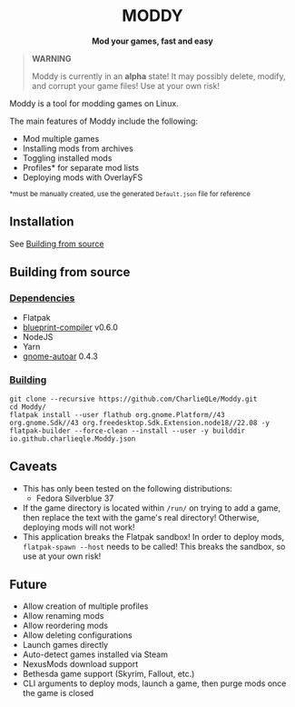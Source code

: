 <h1 align="center">
    <strong>MODDY</strong>
</h1>

<p align="center">
  <strong>Mod your games, fast and easy</strong>
</p>

> **WARNING**
>
> Moddy is currently in an **alpha** state! It may possibly delete, modify, and corrupt your game files! Use at your own risk!
>

Moddy is a tool for modding games on Linux.

The main features of Moddy include the following:

* Mod multiple games
* Installing mods from archives
* Toggling installed mods
* Profiles* for separate mod lists
* Deploying mods with OverlayFS

<sub>*must be manually created, use the generated `Default.json` file for reference</sub>

## <strong>Installation</strong>

See [Building from source](#building-from-source)

## <a name="building-from-source"></a> <strong>Building from source</strong>

### <strong><u>Dependencies</u></strong>

* Flatpak
* [blueprint-compiler](https://gitlab.gnome.org/jwestman/blueprint-compiler) v0.6.0
* NodeJS
* Yarn
* [gnome-autoar](https://gitlab.gnome.org/GNOME/gnome-autoar/) 0.4.3

### <strong><u>Building</u></strong>

```
git clone --recursive https://github.com/CharlieQLe/Moddy.git
cd Moddy/
flatpak install --user flathub org.gnome.Platform//43 org.gnome.Sdk//43 org.freedesktop.Sdk.Extension.node18//22.08 -y
flatpak-builder --force-clean --install --user -y builddir io.github.charlieqle.Moddy.json
```

## <strong>Caveats</strong>

* This has only been tested on the following distributions:
    * Fedora Silverblue 37
* If the game directory is located within ```/run/``` on trying to add a game, then replace the text with the game's real directory! Otherwise, deploying mods will not work!
* This application breaks the Flatpak sandbox! In order to deploy mods, ```flatpak-spawn --host``` needs to be called! This breaks the sandbox, so use at your own risk!

## <strong>Future</strong>

* Allow creation of multiple profiles
* Allow renaming mods
* Allow reordering mods
* Allow deleting configurations
* Launch games directly
* Auto-detect games installed via Steam
* NexusMods download support
* Bethesda game support (Skyrim, Fallout, etc.)
* CLI arguments to deploy mods, launch a game, then purge mods once the game is closed
